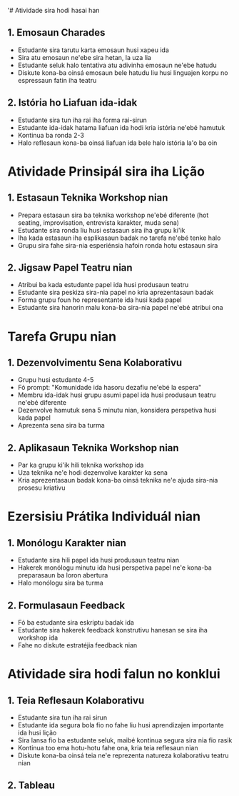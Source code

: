 '# Atividade sira hodi hasai han

## 1. Emosaun Charades
- Estudante sira tarutu karta emosaun husi xapeu ida
- Sira atu emosaun ne'ebe sira hetan, la uza lia
- Estudante seluk halo tentativa atu adivinha emosaun ne'ebe hatudu
- Diskute kona-ba oinsá emosaun bele hatudu liu husi linguajen korpu no espressaun fatin iha teatru

## 2. Istória ho Liafuan ida-idak
- Estudante sira tun iha rai iha forma rai-sirun
- Estudante ida-idak hatama liafuan ida hodi kria istória ne'ebé hamutuk
- Kontinua ba ronda 2-3
- Halo reflesaun kona-ba oinsá liafuan ida bele halo istória la'o ba oin

# Atividade Prinsipál sira iha Lição

## 1. Estasaun Teknika Workshop nian
- Prepara estasaun sira ba teknika workshop ne'ebé diferente (hot seating, improvisation, entrevista karakter, muda sena)
- Estudante sira ronda liu husi estasaun sira iha grupu ki'ik
- Iha kada estasaun iha esplikasaun badak no tarefa ne'ebé tenke halo
- Grupu sira fahe sira-nia esperiénsia hafoin ronda hotu estasaun sira

## 2. Jigsaw Papel Teatru nian
- Atribui ba kada estudante papel ida husi produsaun teatru
- Estudante sira peskiza sira-nia papel no kria aprezentasaun badak
- Forma grupu foun ho representante ida husi kada papel
- Estudante sira hanorin malu kona-ba sira-nia papel ne'ebé atribui ona

# Tarefa Grupu nian

## 1. Dezenvolvimentu Sena Kolaborativu
- Grupu husi estudante 4-5
- Fó prompt: "Komunidade ida hasoru dezafiu ne'ebé la espera"
- Membru ida-idak husi grupu asumi papel ida husi produsaun teatru ne'ebé diferente
- Dezenvolve hamutuk sena 5 minutu nian, konsidera perspetiva husi kada papel
- Aprezenta sena sira ba turma

## 2. Aplikasaun Teknika Workshop nian
- Par ka grupu ki'ik hili teknika workshop ida
- Uza teknika ne'e hodi dezenvolve karakter ka sena
- Kria aprezentasaun badak kona-ba oinsá teknika ne'e ajuda sira-nia prosesu kriativu

# Ezersisiu Prátika Individuál nian

## 1. Monólogu Karakter nian
- Estudante sira hili papel ida husi produsaun teatru nian
- Hakerek monólogu minutu ida husi perspetiva papel ne'e kona-ba preparasaun ba loron abertura
- Halo monólogu sira ba turma

## 2. Formulasaun Feedback
- Fó ba estudante sira eskriptu badak ida
- Estudante sira hakerek feedback konstrutivu hanesan se sira iha workshop ida
- Fahe no diskute estratéjia feedback nian

# Atividade sira hodi falun no konklui

## 1. Teia Reflesaun Kolaborativu
- Estudante sira tun iha rai sirun
- Estudante ida segura bola fio no fahe liu husi aprendizajen importante ida husi lição
- Sira lansa fio ba estudante seluk, maibé kontinua segura sira nia fio rasik
- Kontinua too ema hotu-hotu fahe ona, kria teia reflesaun nian
- Diskute kona-ba oinsá teia ne'e reprezenta natureza kolaborativu teatru nian

## 2. Tableau